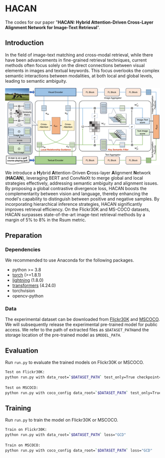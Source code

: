 # HACAN
The codes for our paper "**HACAN: Hybrid Attention-Driven Cross-Layer Alignment Network for Image-Text Retrieval**".

## Introduction
In the field of image-text matching and cross-modal retrieval, while there have been advancements in fine-grained retrieval techniques, current methods often focus solely on the direct connections between visual elements in images and textual keywords. This focus overlooks the complex semantic interactions between modalities, at both local and global levels, leading to semantic ambiguity.

<img src="overview.png" height="40%">

We introduce a **H**ybrid **A**ttention-Driven **C**ross-layer **A**lignment **N**etwork (**HACAN**), leveraging BERT and ConvNeXt to merge global and local strategies effectively, addressing semantic ambiguity and alignment issues. By proposing a global contrastive divergence loss, HACAN boosts the complementarity between vision and language, thereby enhancing the model's capability to distinguish between positive and negative samples. By incorporating hierarchical inference strategies, HACAN significantly improves retrieval efficiency. On the Flickr30K and MS-COCO datasets, HACAN surpasses state-of-the-art image-text retrieval methods by a margin of 5% to 8% in the Rsum metric.


## Preparation
### Dependencies
We recommended to use Anaconda for the following packages.
- python >= 3.8
- [torch](http://pytorch.org/) (>=1.8.1)
- [lightning](https://lightning.ai/) (1.8.0)
- [transformers](https://huggingface.co/docs/transformers) (4.24.0)
- torchvision
- opencv-python

### Data
The experimental dataset can be downloaded from [Flickr30K](http://shannon.cs.illinois.edu/DenotationGraph/) and [MSCOCO](http://mscoco.org/). We will subsequently release the experimental pre-trained model for public access. We refer to the path of extracted files as `$DATASET_PATH`and the storage location of the pre-trained model as `$MODEL_PATH`.

## Evaluation
Run `run.py` to evaluate the trained models on Flickr30K or MSCOCO.
```bash
Test on Flickr30K:
python run.py with data_root=`$DATASET_PATH` test_only=True checkpoint=`$MODEL_PATH`

Test on MSCOCO:
python run.py with coco_config data_root=`$DATASET_PATH` test_only=True checkpoint=`$MODEL_PATH`
```

## Training
Run `run.py` to train the model on Flickr30K or MSCOCO.
```bash
Train on Flickr30K:
python run.py with data_root=`$DATASET_PATH` loss="GCD" 

Train on MSCOCO:
python run.py with coco_config data_root=`$DATASET_PATH` loss="GCD"
```

